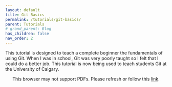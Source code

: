 ```yaml
---
layout: default
title: Git Basics
permalink: /tutorials/git-basics/
parent: Tutorials
# grand_parent: Blog
has_children: false
nav_order: 2
---
```


This tutorial is designed to teach a complete beginner the fundamentals of using Git. 
When I was in school, Git was very poorly taught so I felt that I could do a better job.
This tutorial is now being used to teach students Git at the University of Calgary. 

<p align="center">
    <object data="https://drive.google.com/viewerng/viewer?embedded=true&url=https://raw.githubusercontent.com/sirpaulmcd/Software-Cheat-Sheets/master/Git/Git-Basics/Git-Basics.pdf" type="application/pdf" width="725px" height="725px">
        <p>
            This browser may not support PDFs. Please refresh or follow this
            <a href="https://drive.google.com/viewerng/viewer?embedded=true&url=https://raw.githubusercontent.com/sirpaulmcd/Software-Cheat-Sheets/master/Git/Git-Basics/Git-Basics.pdf">link</a>.
        </p>
    </object>
</p>